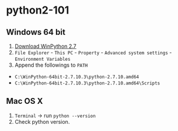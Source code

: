 # python2-101
## Windows 64 bit
1. [Download WinPython 2.7](https://sourceforge.net/projects/winpython/files/WinPython_2.7/2.7.10.3/WinPython-64bit-2.7.10.3.exe/download)
1. `File Explorer` - `This PC` - `Property` - `Advanced system settings` - `Environment Variables`
1. Append the followings to `PATH`
  - `C:\WinPython-64bit-2.7.10.3\python-2.7.10.amd64`
  - `C:\WinPython-64bit-2.7.10.3\python-2.7.10.amd64\Scripts`

## Mac OS X
1. `Terminal` -> run `python --version`
1. Check python version.
